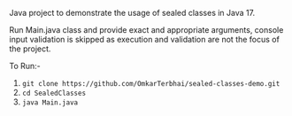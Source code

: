 Java project to demonstrate the usage of sealed classes
in Java 17.

Run Main.java class and provide exact and appropriate
arguments, console input validation is skipped as 
execution and validation are not the focus of the 
project.

To Run:-

1. `git clone https://github.com/OmkarTerbhai/sealed-classes-demo.git`
2. `cd SealedClasses`
3. `java Main.java`